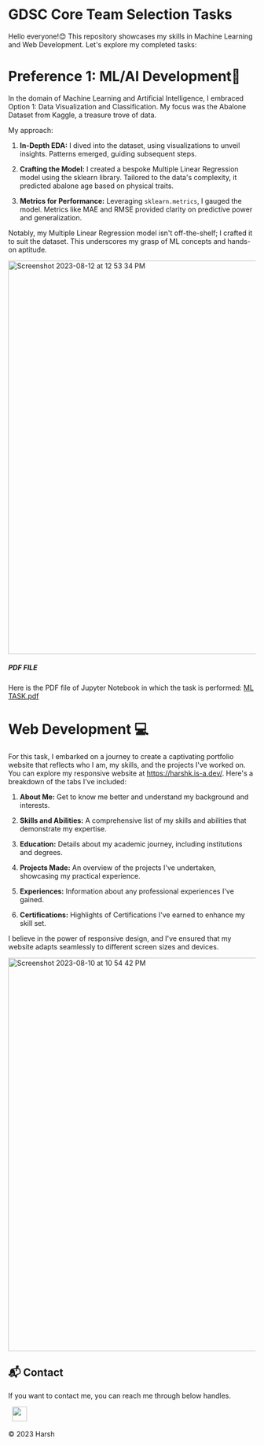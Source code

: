# GDSC Core Team Selection Tasks

Hello everyone!😊 This repository showcases my skills in Machine Learning and Web Development. Let's explore my completed tasks:

# Preference 1: ML/AI Development🤖

In the domain of Machine Learning and Artificial Intelligence, I embraced Option 1: Data Visualization and Classification. My focus was the Abalone Dataset from Kaggle, a treasure trove of data.

My approach:

1. **In-Depth EDA:** I dived into the dataset, using visualizations to unveil insights. Patterns emerged, guiding subsequent steps.

2. **Crafting the Model:** I created a bespoke Multiple Linear Regression model using the sklearn library. Tailored to the data's complexity, it predicted abalone age based on physical traits.

3. **Metrics for Performance:** Leveraging `sklearn.metrics`, I gauged the model. Metrics like MAE and RMSE provided clarity on predictive power and generalization.

Notably, my Multiple Linear Regression model isn't off-the-shelf; I crafted it to suit the dataset. This underscores my grasp of ML concepts and hands-on aptitude.

<img width="800" alt="Screenshot 2023-08-12 at 12 53 34 PM" src="https://github.com/harshk04/GDSC-TASK/assets/115946158/854f45a2-c2a0-4b1e-b660-6a20a7cab475">

##### PDF FILE
Here is the PDF file of Jupyter Notebook in which the task is performed:
[ML TASK.pdf](https://github.com/harshk04/GDSC-TASK/files/12328018/ML.TASK.GDSC.pdf)


# Web Development 💻

For this task, I embarked on a journey to create a captivating portfolio website that reflects who I am, my skills, and the projects I've worked on. You can explore my responsive website at https://harshk.is-a.dev/. Here's a breakdown of the tabs I've included:

1. **About Me:** Get to know me better and understand my background and interests.

2. **Skills and Abilities:** A comprehensive list of my skills and abilities that demonstrate my expertise.

3. **Education:** Details about my academic journey, including institutions and degrees.

4. **Projects Made:** An overview of the projects I've undertaken, showcasing my practical experience.

5. **Experiences:** Information about any professional experiences I've gained.

6. **Certifications:** Highlights of Certifications I've earned to enhance my skill set.

I believe in the power of responsive design, and I've ensured that my website adapts seamlessly to different screen sizes and devices.


<img width="800" alt="Screenshot 2023-08-10 at 10 54 42 PM" src="https://github.com/harshk04/harshk04.github.io/assets/115946158/0a78137e-6cc6-4a3a-9b06-fc8d67cb3b22">




<h2>📬 Contact</h2>


If you want to contact me, you can reach me through below handles.

&nbsp;&nbsp;<a href="https://www.linkedin.com/in/harsh-kumawat-069bb324b/"><img src="https://www.felberpr.com/wp-content/uploads/linkedin-logo.png" width="30"></img></a>

© 2023 Harsh
